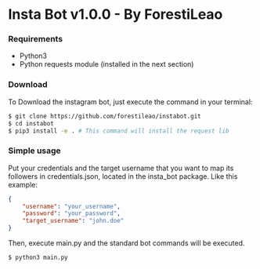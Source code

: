 # Insta Bot v1.0.0 - By ForestiLeao

### Requirements
 - Python3
 - Python requests module (installed in the next section)

### Download
To Download the instagram bot, just execute the command in your terminal:
```sh
$ git clone https://github.com/forestileao/instabot.git
$ cd instabot
$ pip3 install -e . # This command will install the request lib
```

### Simple usage
 Put your credentials and the target username that you want to map its followers in credentials.json, located in the insta_bot package. Like this example:
```json
{
    "username": "your_username",
    "password": "your_password",
    "target_username": "john.doe"
}
  ```
Then, execute main.py and the standard bot commands will be executed.
```sh
$ python3 main.py
```

